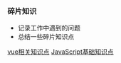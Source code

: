 ### 碎片知识
- 记录工作中遇到的问题
- 总结一些碎片知识点

[vue相关知识点](https://github.com/dale426/long-Fragment-Knowledge/issues/2)
[JavaScript基础知识点](https://github.com/dale426/long-Fragment-Knowledge/issues/1)
